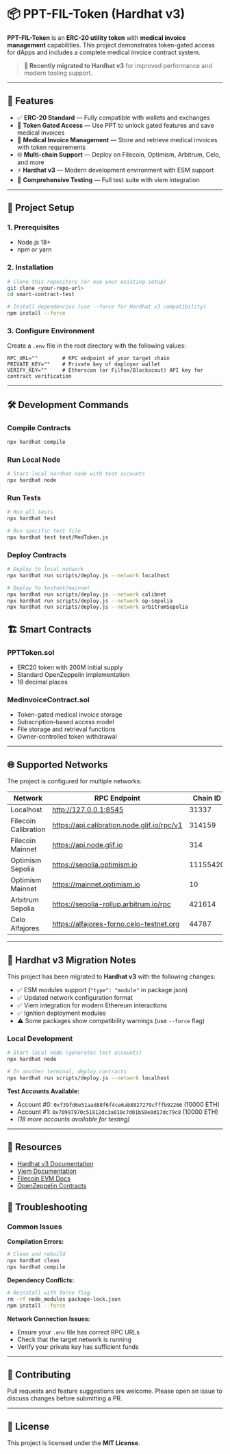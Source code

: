 # 📦 PPT-FIL-Token (Hardhat v3)

**PPT-FIL-Token** is an **ERC-20 utility token** with **medical invoice management** capabilities. This project demonstrates token-gated access for dApps and includes a complete medical invoice contract system.

> **🎉 Recently migrated to Hardhat v3** for improved performance and modern tooling support.

---

## 🚀 Features

* ✅ **ERC-20 Standard** — Fully compatible with wallets and exchanges
* 🔑 **Token Gated Access** — Use PPT to unlock gated features and save medical invoices
* 🏥 **Medical Invoice Management** — Store and retrieve medical invoices with token requirements
* 🌐 **Multi-chain Support** — Deploy on Filecoin, Optimism, Arbitrum, Celo, and more
* ⚡ **Hardhat v3** — Modern development environment with ESM support
* 🧪 **Comprehensive Testing** — Full test suite with viem integration

---

## 📂 Project Setup

### 1. Prerequisites

- Node.js 18+
- npm or yarn

### 2. Installation

```bash
# Clone this repository (or use your existing setup)
git clone <your-repo-url>
cd smart-contract-test

# Install dependencies (use --force for Hardhat v3 compatibility)
npm install --force
```

### 3. Configure Environment

Create a `.env` file in the root directory with the following values:

```env
RPC_URL=""        # RPC endpoint of your target chain
PRIVATE_KEY=""    # Private key of deployer wallet
VERIFY_KEY=""     # Etherscan (or Filfox/Blockscout) API key for contract verification
```

---

## 🛠️ Development Commands

### Compile Contracts
```bash
npx hardhat compile
```

### Run Local Node
```bash
# Start local hardhat node with test accounts
npx hardhat node
```

### Run Tests
```bash
# Run all tests
npx hardhat test

# Run specific test file
npx hardhat test test/MedToken.js
```

### Deploy Contracts

```bash
# Deploy to local network
npx hardhat run scripts/deploy.js --network localhost

# Deploy to testnet/mainnet
npx hardhat run scripts/deploy.js --network calibnet
npx hardhat run scripts/deploy.js --network op-sepolia
npx hardhat run scripts/deploy.js --network arbitrumSepolia
```

## 🏗️ Smart Contracts

### PPTToken.sol
- ERC20 token with 200M initial supply
- Standard OpenZeppelin implementation
- 18 decimal places

### MedInvoiceContract.sol
- Token-gated medical invoice storage
- Subscription-based access model
- File storage and retrieval functions
- Owner-controlled token withdrawal

---

## 🌐 Supported Networks

The project is configured for multiple networks:

| Network | RPC Endpoint | Chain ID | Type |
|---------|--------------|----------|------|
| Localhost | http://127.0.0.1:8545 | 31337 | Development |
| Filecoin Calibration | https://api.calibration.node.glif.io/rpc/v1 | 314159 | Testnet |
| Filecoin Mainnet | https://api.node.glif.io | 314 | Mainnet |
| Optimism Sepolia | https://sepolia.optimism.io | 11155420 | Testnet |
| Optimism Mainnet | https://mainnet.optimism.io | 10 | Mainnet |
| Arbitrum Sepolia | https://sepolia-rollup.arbitrum.io/rpc | 421614 | Testnet |
| Celo Alfajores | https://alfajores-forno.celo-testnet.org | 44787 | Testnet |

---

## 🔧 Hardhat v3 Migration Notes

This project has been migrated to **Hardhat v3** with the following changes:

- ✅ ESM modules support (`"type": "module"` in package.json)
- ✅ Updated network configuration format
- ✅ Viem integration for modern Ethereum interactions
- ✅ Ignition deployment modules
- ⚠️ Some packages show compatibility warnings (use `--force` flag)

### Local Development

```bash
# Start local node (generates test accounts)
npx hardhat node

# In another terminal, deploy contracts
npx hardhat run scripts/deploy.js --network localhost
```

**Test Accounts Available:**
- Account #0: `0xf39fd6e51aad88f6f4ce6ab8827279cfffb92266` (10000 ETH)
- Account #1: `0x70997970c51812dc3a010c7d01b50e0d17dc79c8` (10000 ETH)
- *(18 more accounts available for testing)*

---

## 📖 Resources

* [Hardhat v3 Documentation](https://hardhat.org/docs)
* [Viem Documentation](https://viem.sh/)
* [Filecoin EVM Docs](https://docs.filecoin.io/smart-contracts/evm/)
* [OpenZeppelin Contracts](https://docs.openzeppelin.com/contracts/5.x/)

## 🐛 Troubleshooting

### Common Issues

**Compilation Errors:**
```bash
# Clean and rebuild
npx hardhat clean
npx hardhat compile
```

**Dependency Conflicts:**
```bash
# Reinstall with force flag
rm -rf node_modules package-lock.json
npm install --force
```

**Network Connection Issues:**
- Ensure your `.env` file has correct RPC URLs
- Check that the target network is running
- Verify your private key has sufficient funds

---

## 🤝 Contributing

Pull requests and feature suggestions are welcome. Please open an issue to discuss changes before submitting a PR.

---

## 📜 License

This project is licensed under the **MIT License**.

